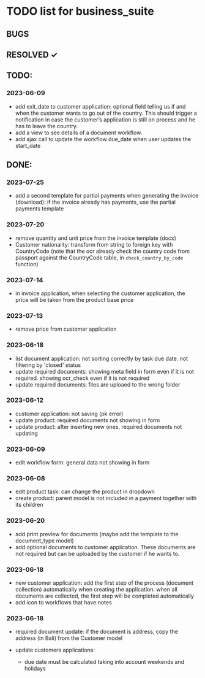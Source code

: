# TODO list for business_suite

## BUGS

## RESOLVED ✓



## TODO:

### 2023-06-09
- add exit_date to customer application: optional field telling us if and when the customer wants to go out of the country. This should trigger a notification in case the customer’s application is still on process and he has to leave the country.
- add a view to see details of a document workflow.
- add ajax call to update the workflow due_date when user updates the start_date

## DONE:

### 2023-07-25
- add a second template for partial payments when generating the invoice (download): if the invoice already has payments, use the partial payments template
### 2023-07-20
- remove quantity and unit price from the invoice template (docx)
- Customer nationality: transform from string to foreign key with CountryCode (note that the ocr already check the country code from passport against the CountryCode table, in `check_country_by_code` function)

### 2023-07-14
- in invoice application, when selecting the customer application, the price will be taken from the product base price
### 2023-07-13
- remove price from customer application

### 2023-06-18
- list document application: not sorting correctly by task due date. not filtering by 'closed' status
- update required documents: showing meta field in form even if it is not required. showing ocr_check even if it is not required
- update required documents: files are uploaed to the wrong folder

### 2023-06-12
- customer application: not saving (pk error)
- update product: required documents not showing in form
- update product: after inserting new ones, required documents not updating
### 2023-06-09
- edit workflow form: general data not showing in form
### 2023-06-08
- edit product task: can change the product in dropdown
- create product: parent model is not included in a payment together with its children
### 2023-06-20
- add print preview for documents (maybe add the template to the document_type model)
- add optional documents to customer application. These documents are not required but can be uploaded by the customer if he wants to.

### 2023-06-18
- new customer application: add the first step of the process (document collection) automatically when creating the application. when all documents are collected, the first step will be completed automatically
- add icon to workflows that have notes
### 2023-06-18
- required document update: if the document is address, copy the address (in Bali) from the Customer model

- update customers applications:
  - due date must be calculated taking into account weekends and holidays